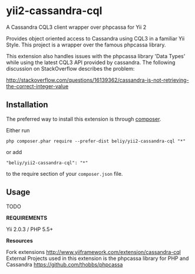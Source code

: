 yii2-cassandra-cql
==================
A Cassandra CQL3 client wrapper over phpcassa for Yii 2

Provides object oriented access to Cassandra using CQL3 in a familiar Yii Style.
This project is a wrapper over the famous phpcassa library.

This extension also handles issues with the phpcassa library 'Data Types' while using the latest CQL3 API provided by cassandra.
The following discussion on StackOverflow describes the problem:

http://stackoverflow.com/questions/16139362/cassandra-is-not-retrieving-the-correct-integer-value

Installation
------------

The preferred way to install this extension is through [composer](http://getcomposer.org/download/).

Either run

```
php composer.phar require --prefer-dist beliy/yii2-cassandra-cql "*"
```

or add

```
"beliy/yii2-cassandra-cql": "*"
```

to the require section of your `composer.json` file.


Usage
-----

TODO

**REQUIREMENTS**

Yii 2.0.3 / PHP 5.5+

**Resources**

Fork extensions http://www.yiiframework.com/extension/cassandra-cql
External Projects used in this extension is the phpcassa library for PHP and Cassandra https://github.com/thobbs/phpcassa

